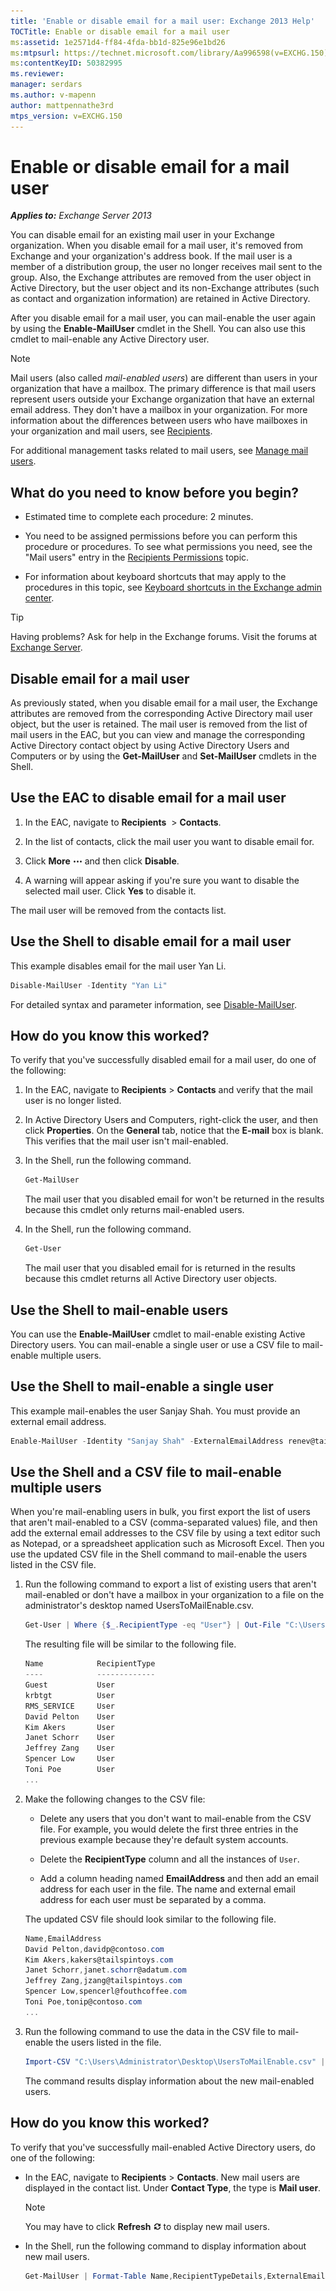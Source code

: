 ```yaml
---
title: 'Enable or disable email for a mail user: Exchange 2013 Help'
TOCTitle: Enable or disable email for a mail user
ms:assetid: 1e2571d4-ff84-4fda-bb1d-825e96e1bd26
ms:mtpsurl: https://technet.microsoft.com/library/Aa996598(v=EXCHG.150)
ms:contentKeyID: 50382995
ms.reviewer: 
manager: serdars
ms.author: v-mapenn
author: mattpennathe3rd
mtps_version: v=EXCHG.150
---
```


# Enable or disable email for a mail user

_**Applies to:** Exchange Server 2013_

You can disable email for an existing mail user in your Exchange organization. When you disable email for a mail user, it's removed from Exchange and your organization's address book. If the mail user is a member of a distribution group, the user no longer receives mail sent to the group. Also, the Exchange attributes are removed from the user object in Active Directory, but the user object and its non-Exchange attributes (such as contact and organization information) are retained in Active Directory.

After you disable email for a mail user, you can mail-enable the user again by using the **Enable-MailUser** cmdlet in the Shell. You can also use this cmdlet to mail-enable any Active Directory user.

> [!NOTE]
> Mail users (also called <EM>mail-enabled users</EM>) are different than users in your organization that have a mailbox. The primary difference is that mail users represent users outside your Exchange organization that have an external email address. They don't have a mailbox in your organization. For more information about the differences between users who have mailboxes in your organization and mail users, see <A href="recipients-exchange-2013-help.md">Recipients</A>.

For additional management tasks related to mail users, see [Manage mail users](https://docs.microsoft.com/exchange/recipients-in-exchange-online/manage-mail-users).

## What do you need to know before you begin?

- Estimated time to complete each procedure: 2 minutes.

- You need to be assigned permissions before you can perform this procedure or procedures. To see what permissions you need, see the "Mail users" entry in the [Recipients Permissions](recipients-permissions-exchange-2013-help.md) topic.

- For information about keyboard shortcuts that may apply to the procedures in this topic, see [Keyboard shortcuts in the Exchange admin center](keyboard-shortcuts-in-the-exchange-admin-center-2013-help.md).

> [!TIP]
> Having problems? Ask for help in the Exchange forums. Visit the forums at [Exchange Server](https://go.microsoft.com/fwlink/p/?linkid=60612).

## Disable email for a mail user

As previously stated, when you disable email for a mail user, the Exchange attributes are removed from the corresponding Active Directory mail user object, but the user is retained. The mail user is removed from the list of mail users in the EAC, but you can view and manage the corresponding Active Directory contact object by using Active Directory Users and Computers or by using the **Get-MailUser** and **Set-MailUser** cmdlets in the Shell.

## Use the EAC to disable email for a mail user

1. In the EAC, navigate to **Recipients**  \> **Contacts**.

2. In the list of contacts, click the mail user you want to disable email for.

3. Click **More** ![More Options Icon](images/JJ150550.5381819e-3b21-4873-8714-e9b956290b28(EXCHG.150).gif "More Options Icon") and then click **Disable**.

4. A warning will appear asking if you're sure you want to disable the selected mail user. Click **Yes** to disable it.

The mail user will be removed from the contacts list.

## Use the Shell to disable email for a mail user

This example disables email for the mail user Yan Li.

```powershell
Disable-MailUser -Identity "Yan Li"
```

For detailed syntax and parameter information, see [Disable-MailUser](https://technet.microsoft.com/library/aa998578\(v=exchg.150\)).

## How do you know this worked?

To verify that you've successfully disabled email for a mail user, do one of the following:

1. In the EAC, navigate to **Recipients** \> **Contacts** and verify that the mail user is no longer listed.

2. In Active Directory Users and Computers, right-click the user, and then click **Properties**. On the **General** tab, notice that the **E-mail** box is blank. This verifies that the mail user isn't mail-enabled.

3. In the Shell, run the following command.

    ```powershell
    Get-MailUser
    ```

    The mail user that you disabled email for won't be returned in the results because this cmdlet only returns mail-enabled users.

4. In the Shell, run the following command.

    ```powershell
    Get-User
    ```

    The mail user that you disabled email for is returned in the results because this cmdlet returns all Active Directory user objects.

## Use the Shell to mail-enable users

You can use the **Enable-MailUser** cmdlet to mail-enable existing Active Directory users. You can mail-enable a single user or use a CSV file to mail-enable multiple users.

## Use the Shell to mail-enable a single user

This example mail-enables the user Sanjay Shah. You must provide an external email address.

```powershell
Enable-MailUser -Identity "Sanjay Shah" -ExternalEmailAddress renev@tailspintoys.com
```

## Use the Shell and a CSV file to mail-enable multiple users

When you're mail-enabling users in bulk, you first export the list of users that aren't mail-enabled to a CSV (comma-separated values) file, and then add the external email addresses to the CSV file by using a text editor such as Notepad, or a spreadsheet application such as Microsoft Excel. Then you use the updated CSV file in the Shell command to mail-enable the users listed in the CSV file.

1. Run the following command to export a list of existing users that aren't mail-enabled or don't have a mailbox in your organization to a file on the administrator's desktop named UsersToMailEnable.csv.

    ```powershell
    Get-User | Where {$_.RecipientType -eq "User"} | Out-File "C:\Users\Administrator\Desktop\UsersToMailEnable.csv"
    ```

    The resulting file will be similar to the following file.

    ```powershell
    Name            RecipientType
    ----            -------------
    Guest           User
    krbtgt          User
    RMS_SERVICE     User
    David Pelton    User
    Kim Akers       User
    Janet Schorr    User
    Jeffrey Zang    User
    Spencer Low     User
    Toni Poe        User
    ...
    ```

2. Make the following changes to the CSV file:

      - Delete any users that you don't want to mail-enable from the CSV file. For example, you would delete the first three entries in the previous example because they're default system accounts.

      - Delete the **RecipientType** column and all the instances of `User`.

      - Add a column heading named **EmailAddress** and then add an email address for each user in the file. The name and external email address for each user must be separated by a comma.

    The updated CSV file should look similar to the following file.

    ```powershell
    Name,EmailAddress
    David Pelton,davidp@contoso.com
    Kim Akers,kakers@tailspintoys.com
    Janet Schorr,janet.schorr@adatum.com
    Jeffrey Zang,jzang@tailspintoys.com
    Spencer Low,spencerl@fouthcoffee.com
    Toni Poe,tonip@contoso.com
    ...
    ```

3. Run the following command to use the data in the CSV file to mail-enable the users listed in the file.

    ```powershell
    Import-CSV "C:\Users\Administrator\Desktop\UsersToMailEnable.csv" | ForEach-Object {Enable-MailUser -Identity $_.Name -ExternalEmailAddress $_.EmailAddress}
    ```

    The command results display information about the new mail-enabled users.

## How do you know this worked?

To verify that you've successfully mail-enabled Active Directory users, do one of the following:

- In the EAC, navigate to **Recipients** \> **Contacts**. New mail users are displayed in the contact list. Under **Contact Type**, the type is **Mail user**.

  > [!NOTE]
  > You may have to click <STRONG>Refresh</STRONG> <IMG title="Refresh Icon" alt="Refresh Icon" src="images/Dn624163.85f271ca-32a4-426c-842a-d2172567099d(EXCHG.150).gif"> to display new mail users.

- In the Shell, run the following command to display information about new mail users.

  ```powershell
  Get-MailUser | Format-Table Name,RecipientTypeDetails,ExternalEmailAddress
  ```
